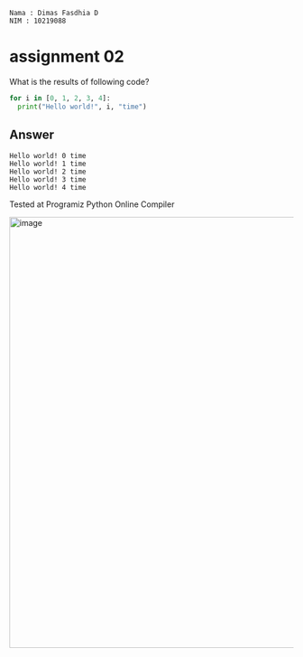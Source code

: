 ```
Nama : Dimas Fasdhia D
NIM : 10219088
```
# assignment 02
What is the results of following code?
```python
for i in [0, 1, 2, 3, 4]:
  print("Hello world!", i, "time")
```

## Answer
```
Hello world! 0 time
Hello world! 1 time
Hello world! 2 time
Hello world! 3 time
Hello world! 4 time
```

Tested at Programiz Python Online Compiler

<img width="763" alt="image" src="https://user-images.githubusercontent.com/67426210/150109835-d5df239f-2541-4f7e-bfa8-0ac4133f3c1c.png">
